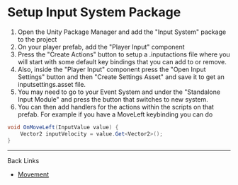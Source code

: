 # Setup Input System Package

1. Open the Unity Package Manager and add the "Input System" package to the project
2. On your player prefab, add the "Player Input" component
3. Press the "Create Actions" button to setup a .inputactions file where you will start with some default key bindings that you can add to or remove.
4. Also, inside the "Player Input" component press the "Open Input Settings" button and then "Create Settings Asset" and save it to get an inputsettings.asset file.
5. You may need to go to your Event System and under the "Standalone Input Module" and press the button that switches to new system.
6. You can then add handlers for the actions within the scripts on that prefab.  For example if you have a MoveLeft keybinding you can do

```c#
void OnMoveLeft(InputValue value) {
    Vector2 inputVelocity = value.Get<Vector2>();
}
```

---
Back Links

* [Movement](../0_movement.md)